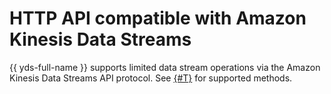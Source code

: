 # HTTP API compatible with Amazon Kinesis Data Streams

{{ yds-full-name }} supports limited data stream operations via the Amazon Kinesis Data Streams API protocol. See [{#T}](api-ref.md) for supported methods.